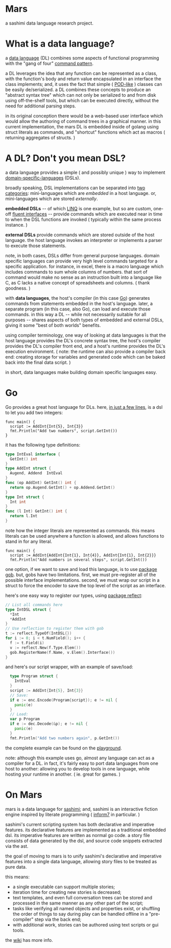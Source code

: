 
# Mars
a sashimi data language research project.

# What is a data language?

a [data language](http://dev.ionous.net/2013/03/scripting-with-data.html) (DL) combines some aspects of functional programming with the "gang of four" [command pattern](https://en.wikipedia.org/wiki/Command_pattern). 

a DL leverages the idea that any function can be represented as a class, with the function's body and return value encapsulated in an interface the class implements; and, it uses the fact that simple ( [POD-like](https://en.wikipedia.org/wiki/Passive_data_structure) ) classes can be easily de/serialized. a DL combines these concepts to produce an "abstract syntax tree" which can not only be serialized to and from disk using off-the-shelf tools, but which can be executed directly, without the need for additional parsing steps.

in its original conception there would be a web-based user interface which would allow the authoring of command trees in a graphical manner. in this current implementation, the mars DL is embedded inside of golang using struct literals as commands, and "shortcut" functions which act as macros ( returning aggregates of structs. ) 

# A DL? Don't you mean DSL?

a data language provides a simple ( and possibly unique ) way to implement [domain-specific-languages](https://en.wikipedia.org/wiki/Domain-specific_language) (DSLs).  

broadly speaking, DSL implementations can be separated into [two categories](http://martinfowler.com/books/DSL.html): mini-languages which are *embedded* in a host language. or, mini-languages which are stored *externally*. 

**embedded DSLs** -- of which [LINQ](https://en.wikipedia.org/wiki/Language_Integrated_Query) is one example, but so are custom, one-off [fluent interfaces](http://martinfowler.com/bliki/FluentInterface.html) -- provide commands which are executed near in time to when the DSL functions are invoked ( typically within the same process instance. )

**external DSLs** provide commands which are stored outside of the host language. the host language invokes an interpreter or implements a parser to execute those statements.

note, in both cases, DSLs differ from general purpose languages. domain specific languages can provide very high level commands targeted for a specific application. for instance, in excel, there is a macro language which includes commands to sum whole columns of numbers. that sort of command would make no sense as an instruction built into a language like C, as C lacks a native concept of spreadsheets and columns. ( thank goodness. )

with **data languages**, the host's compiler (in this case [Go](golang.org)) generates commands from statements embedded in the host's language. later, a separate program (in this case, also Go), can load and execute those commands. in this way a DL -- while not necessarily suitable for all purposes -- shares aspects of both types of embedded and external DSLs, giving it some "best of both worlds" benefits.

using compiler terminology, one way of looking at data languages is that the host language provides the DL's concrete syntax tree, the host's compiler provides the DL's compiler front end, and a host's runtime provides the DL's execution environment. ( note: the runtime can also provide a compiler back end: creating storage for variables and generated code which can be baked back into the final data script. )

in short, data languages make building domain specific languages easy.

# Go

Go provides a great host language for DLs. here, [in just a few lines](https://play.golang.org/p/bAkwItKEFH), is a dsl to let you add two integers:

```
func main() {
  script := AddInt{Int{5}, Int{3}}
  fmt.Println("Add two numbers", script.GetInt())
}
```

it has the following type definitions:
```go
type IntEval interface {
  GetInt() int
}
type AddInt struct {
  Augend, Addend  IntEval
}
func (op AddInt) GetInt() int {
  return op.Augend.GetInt() + op.Addend.GetInt()
}
type Int struct {
  Int int
}
func (l Int) GetInt() int {
  return l.Int
}
```
note how the integer literals are represented as commands. this means literals can be used anywhere a function is allowed, and allows functions to stand in for any literal.

```
func main() {
  script := AddInt{AddInt{Int{1}, Int{4}}, AddInt{Int{1}, Int{2}}}
  fmt.Println("Add numbers in several steps", script.GetInt())
```

one option, if we want to save and load this language, is to use [package gob](https://golang.org/pkg/reflect). but, gobs have two limitations. first, we must pre-register all of the possible interface implementations. second, we must wrap our script in a struct to force the encoder to save the top level of the script as an interface.

here's one easy way to register our types, using [package reflect](https://golang.org/pkg/reflect):
```go
// List all commands here
type IntDSL struct {
  *Int
  *AddInt
}
// Use reflection to register them with gob
t := reflect.TypeOf(IntDSL{})
for i := 0; i < t.NumField(); i++ {
  f := t.Field(i)
  v := reflect.New(f.Type.Elem())
  gob.RegisterName(f.Name, v.Elem().Interface())
}
```

and here's our script wrapper, with an example of save/load:
```go
  type Program struct {
    IntEval
  }
  script := AddInt{Int{5}, Int{3}}
  // Save:
  if e := enc.Encode(Program{script}); e != nil {
    panic(e)
  }
  // Load:
  var p Program
  if e := dec.Decode(&p); e != nil {
    panic(e)
  }
  fmt.Println("Add two numbers again", p.GetInt())
```

the complete example can be found on the [playground](https://play.golang.org/p/LXKyl0ZXCR). 

note: although this example uses go, almost any language can act as a compiler for a DL. in fact, it's fairly easy to port data languages from one host to another: allowing you to develop tools in one language, while hosting your runtime in another. ( ie. great for games. ) 

# On Mars

mars is a data language for [sashimi](https://github.com/ionous/sashimi); and, sashimi is an interactive fiction engine inspired by literate programming ( [inform7](http://inform7.com) in particular. ) 

sashimi's current scripting system has both declarative and imperative features. its declarative features are implemented as a traditional embedded dsl. its imperative features are written as normal go code. a story file consists of data generated by the dsl, and source code snippets extracted via the ast. 

the goal of moving to mars is to unify sashimi's declarative and imperative features into a single data language, allowing story files to be treated as pure data. 

this means:
* a single executable can support multiple stories;
* iteration time for creating new stories is decreased;
* text templates, and even full conversation trees can be stored and processed in the same manner as any other part of the script;
* tasks like verifying all named objects and properties exist, or shuffling the order of things to say during play can be handled offline in a "pre-compiler" step via the back end;
* with additional work, stories can be authored using text scripts or gui tools.

the [wiki](https://github.com/ionous/mars/wiki/Development-Notes) has more info.